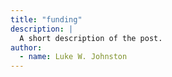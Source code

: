 ```yaml
---
title: "funding"
description: |
  A short description of the post.
author:
  - name: Luke W. Johnston
---
```

